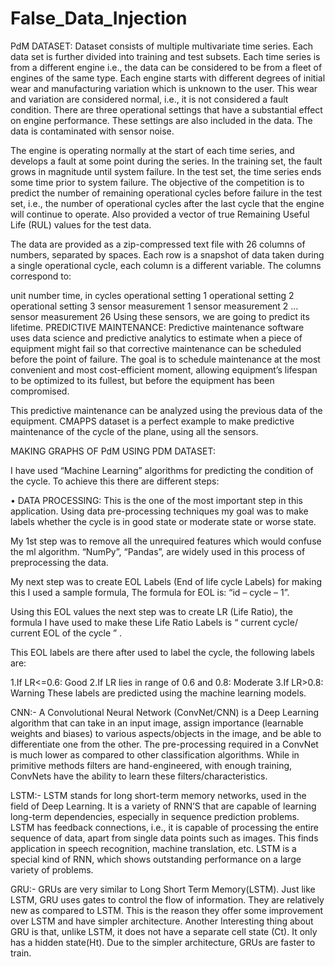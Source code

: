 # False_Data_Injection
PdM DATASET: Dataset consists of multiple multivariate time series. Each data set is further divided into training and test subsets. Each time series is from a different engine i.e., the data can be considered to be from a fleet of engines of the same type. Each engine starts with different degrees of initial wear and manufacturing variation which is unknown to the user. This wear and variation are considered normal, i.e., it is not considered a fault condition. There are three operational settings that have a substantial effect on engine performance. These settings are also included in the data. The data is contaminated with sensor noise.

The engine is operating normally at the start of each time series, and develops a fault at some point during the series. In the training set, the fault grows in magnitude until system failure. In the test set, the time series ends some time prior to system failure. The objective of the competition is to predict the number of remaining operational cycles before failure in the test set, i.e., the number of operational cycles after the last cycle that the engine will continue to operate. Also provided a vector of true Remaining Useful Life (RUL) values for the test data.

The data are provided as a zip-compressed text file with 26 columns of numbers, separated by spaces. Each row is a snapshot of data taken during a single operational cycle, each column is a different variable. The columns correspond to:

unit number
time, in cycles
operational setting 1
operational setting 2
operational setting 3
sensor measurement 1
sensor measurement 2 …
sensor measurement 26 Using these sensors, we are going to predict its lifetime.
PREDICTIVE MAINTENANCE: Predictive maintenance software uses data science and predictive analytics to estimate when a piece of equipment might fail so that corrective maintenance can be scheduled before the point of failure. The goal is to schedule maintenance at the most convenient and most cost-efficient moment, allowing equipment’s lifespan to be optimized to its fullest, but before the equipment has been compromised.

This predictive maintenance can be analyzed using the previous data of the equipment. CMAPPS dataset is a perfect example to make predictive maintenance of the cycle of the plane, using all the sensors.

MAKING GRAPHS OF PdM USING PDM DATASET:

I have used “Machine Learning” algorithms for predicting the condition of the cycle. To achieve this there are different steps:

• DATA PROCESSING: This is the one of the most important step in this application. Using data pre-processing techniques my goal was to make labels whether the cycle is in good state or moderate state or worse state.

My 1st step was to remove all the unrequired features which would confuse the ml algorithm. “NumPy”, “Pandas”, are widely used in this process of preprocessing the data.

My next step was to create EOL Labels (End of life cycle Labels) for making this I used a sample formula, The formula for EOL is: “id – cycle – 1”.

Using this EOL values the next step was to create LR (Life Ratio), the formula I have used to make these Life Ratio Labels is “ current cycle/ current EOL of the cycle ” .

This EOL labels are there after used to label the cycle, the following labels are:

1.If LR<=0.6: Good
2.If LR lies in range of 0.6 and 0.8: Moderate
3.If LR>0.8: Warning
These labels are predicted using the machine learning models.

CNN:- A Convolutional Neural Network (ConvNet/CNN) is a Deep Learning algorithm that can take in an input image, assign importance (learnable weights and biases) to various aspects/objects in the image, and be able to differentiate one from the other. The pre-processing required in a ConvNet is much lower as compared to other classification algorithms. While in primitive methods filters are hand-engineered, with enough training, ConvNets have the ability to learn these filters/characteristics.

LSTM:- LSTM stands for long short-term memory networks, used in the field of Deep Learning. It is a variety of RNN’S that are capable of learning long-term dependencies, especially in sequence prediction problems. LSTM has feedback connections, i.e., it is capable of processing the entire sequence of data, apart from single data points such as images. This finds application in speech recognition, machine translation, etc. LSTM is a special kind of RNN, which shows outstanding performance on a large variety of problems.

GRU:- GRUs are very similar to Long Short Term Memory(LSTM). Just like LSTM, GRU uses gates to control the flow of information. They are relatively new as compared to LSTM. This is the reason they offer some improvement over LSTM and have simpler architecture. Another Interesting thing about GRU is that, unlike LSTM, it does not have a separate cell state (Ct). It only has a hidden state(Ht). Due to the simpler architecture, GRUs are faster to train.
